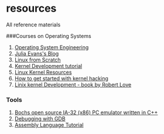 # resources
All reference materials

###Courses on Operating Systems
1. [Operating System Engineering](http://pdos.csail.mit.edu/6.828/2014/schedule.html)
2. [Julia Evans's Blog](http://jvns.ca/)
3. [Linux from Scratch](http://www.linuxfromscratch.org/index.html)
4. [Kernel Development tutorial](http://www.osdever.net/bkerndev/Docs/intro.htm)
5. [Linux Kernel Resources](http://elinux.org/Linux_Kernel_Resources)
6. [How to get started with kernel hacking](http://lkml.iu.edu/hypermail/linux/kernel/9704.0/0159.html)
7. [Linix kernel Development - book by Robert Love](http://www.google.com/url?sa=t&rct=j&q=&esrc=s&source=web&cd=2&ved=0CCQQFjAB&url=http%3A%2F%2Fbook.ilkaddimlar.com%2Fd_pdf_book_proqramlashdirma_23519.do&ei=4SWuVKHtJKnnsAT1mYDQCw&usg=AFQjCNE0u_jLWlb6Zk78yngXmDIx1xKDOQ)

### Tools
1.  [Bochs  open source IA-32 (x86) PC emulator written in C++](http://bochs.sourceforge.net/)
2.  [Debugging with GDB](http://www.delorie.com/gnu/docs/gdb/gdb_toc.html)
3.  [Assembly Language Tutorial](http://www.xorpd.net/index.html)
